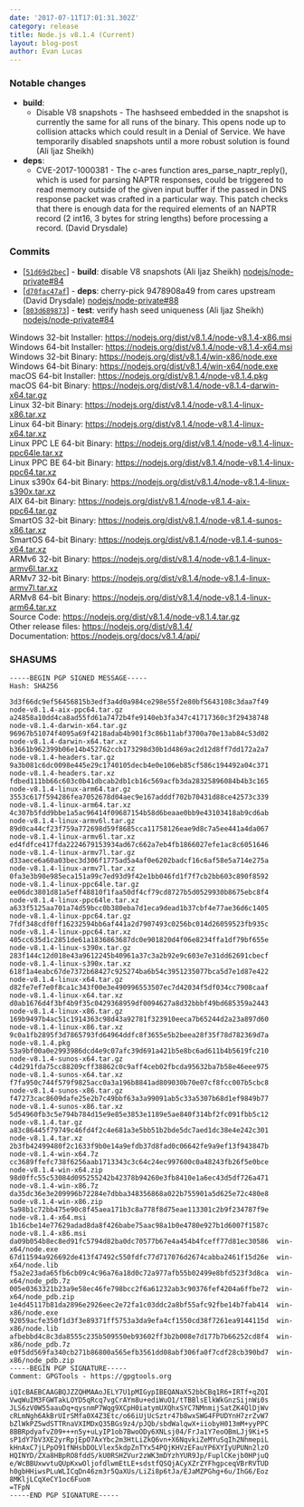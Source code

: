```yaml
---
date: '2017-07-11T17:01:31.302Z'
category: release
title: Node.js v8.1.4 (Current)
layout: blog-post
author: Evan Lucas
---
```


### Notable changes

- **build**:
  - Disable V8 snapshots - The hashseed embedded in the snapshot is currently the same for all runs of the binary. This opens node up to collision attacks which could result in a Denial of Service. We have temporarily disabled snapshots until a more robust solution is found (Ali Ijaz Sheikh)
- **deps**:
  - CVE-2017-1000381 - The c-ares function ares_parse_naptr_reply(), which is used for parsing NAPTR responses, could be triggered to read memory outside of the given input buffer if the passed in DNS response packet was crafted in a particular way. This patch checks that there is enough data for the required elements of an NAPTR record (2 int16, 3 bytes for string lengths) before processing a record. (David Drysdale)

### Commits

- [[`51d69d2bec`](https://github.com/nodejs/node/commit/51d69d2bec)] - **build**: disable V8 snapshots (Ali Ijaz Sheikh) [nodejs/node-private#84](https://github.com/nodejs/node-private/pull/84)
- [[`d70fac47af`](https://github.com/nodejs/node/commit/d70fac47af)] - **deps**: cherry-pick 9478908a49 from cares upstream (David Drysdale) [nodejs/node-private#88](https://github.com/nodejs/node-private/pull/88)
- [[`803d689873`](https://github.com/nodejs/node/commit/803d689873)] - **test**: verify hash seed uniqueness (Ali Ijaz Sheikh) [nodejs/node-private#84](https://github.com/nodejs/node-private/pull/84)

Windows 32-bit Installer: https://nodejs.org/dist/v8.1.4/node-v8.1.4-x86.msi \
Windows 64-bit Installer: https://nodejs.org/dist/v8.1.4/node-v8.1.4-x64.msi \
Windows 32-bit Binary: https://nodejs.org/dist/v8.1.4/win-x86/node.exe \
Windows 64-bit Binary: https://nodejs.org/dist/v8.1.4/win-x64/node.exe \
macOS 64-bit Installer: https://nodejs.org/dist/v8.1.4/node-v8.1.4.pkg \
macOS 64-bit Binary: https://nodejs.org/dist/v8.1.4/node-v8.1.4-darwin-x64.tar.gz \
Linux 32-bit Binary: https://nodejs.org/dist/v8.1.4/node-v8.1.4-linux-x86.tar.xz \
Linux 64-bit Binary: https://nodejs.org/dist/v8.1.4/node-v8.1.4-linux-x64.tar.xz \
Linux PPC LE 64-bit Binary: https://nodejs.org/dist/v8.1.4/node-v8.1.4-linux-ppc64le.tar.xz \
Linux PPC BE 64-bit Binary: https://nodejs.org/dist/v8.1.4/node-v8.1.4-linux-ppc64.tar.xz \
Linux s390x 64-bit Binary: https://nodejs.org/dist/v8.1.4/node-v8.1.4-linux-s390x.tar.xz \
AIX 64-bit Binary: https://nodejs.org/dist/v8.1.4/node-v8.1.4-aix-ppc64.tar.gz \
SmartOS 32-bit Binary: https://nodejs.org/dist/v8.1.4/node-v8.1.4-sunos-x86.tar.xz \
SmartOS 64-bit Binary: https://nodejs.org/dist/v8.1.4/node-v8.1.4-sunos-x64.tar.xz \
ARMv6 32-bit Binary: https://nodejs.org/dist/v8.1.4/node-v8.1.4-linux-armv6l.tar.xz \
ARMv7 32-bit Binary: https://nodejs.org/dist/v8.1.4/node-v8.1.4-linux-armv7l.tar.xz \
ARMv8 64-bit Binary: https://nodejs.org/dist/v8.1.4/node-v8.1.4-linux-arm64.tar.xz \
Source Code: https://nodejs.org/dist/v8.1.4/node-v8.1.4.tar.gz \
Other release files: https://nodejs.org/dist/v8.1.4/ \
Documentation: https://nodejs.org/docs/v8.1.4/api/

### SHASUMS

```
-----BEGIN PGP SIGNED MESSAGE-----
Hash: SHA256

3d3f66dc9ef56456815b3edf3a4d0a984ce298e55f2e80bf5643108c3daa7f49  node-v8.1.4-aix-ppc64.tar.gz
a24858a10dd4ca8ad55fd61a7472b4fe9140eb3fa347c41717360c3f29438748  node-v8.1.4-darwin-x64.tar.gz
96967b51074f4095a69f4218adab4b901f3c86b11abf3700a70e13ab84c53d02  node-v8.1.4-darwin-x64.tar.xz
b3661b962399b06e14b452762ccb173298d30b1d4869ac2d12d8ff7dd172a2a7  node-v8.1.4-headers.tar.gz
9a3b081c6dc0098e445e29c1740105decb4e0e106eb85cf586c194492a04c371  node-v8.1.4-headers.tar.xz
fdbed111bb66c603c0b41dbcab2db1cb16c569acfb3da28325896084b4b3c165  node-v8.1.4-linux-arm64.tar.gz
3553c617f594286fea7052678d04aec9e167adddf702b70431d88ce42573c339  node-v8.1.4-linux-arm64.tar.xz
4c307b5fdd9bbe1a5ac96414f09687154b58d6beaae0bb9e43103418ab9cd6ab  node-v8.1.4-linux-armv6l.tar.gz
89d0ca44cf23f759a772698d59f8685cca11758126eae9d8c7a5ee441a4da067  node-v8.1.4-linux-armv6l.tar.xz
ed4fdfce417fda2224679153934ad67c662a7eb4fb1866027efe1ac8c6051646  node-v8.1.4-linux-armv7l.tar.gz
d33aece6a60a03bec3d306f1775ad5a4af0e6202badcf16c6af58e5a714e275a  node-v8.1.4-linux-armv7l.tar.xz
0fa3e3b90e985eca151a99c7ed93d9f42e1bb046fd1f7f7cb2bb603c890f8592  node-v8.1.4-linux-ppc64le.tar.gz
ee06dc3801d81a5eff48810f1faa50df4cf79cd8727b5d0529930b8675ebc8f4  node-v8.1.4-linux-ppc64le.tar.xz
a633f5125aa701a74d59bcc0b380eba7d1eca9dead1b37cbf4e77ae36d6c1405  node-v8.1.4-linux-ppc64.tar.gz
7fdf348cdf0ff16232594bb6af441a2d7907493c0256bc014d26059523fb935c  node-v8.1.4-linux-ppc64.tar.xz
405cc635d1c2851de61a1836863687dc0e901820d4f06e8234ffa1df79bf655e  node-v8.1.4-linux-s390x.tar.gz
283f144c12d018e43a9612245b40961a37c3a2b92e9c603e7e31dd62691cbecf  node-v8.1.4-linux-s390x.tar.xz
618f1a4eabc67de7372b68427c925274ba6b54c3951235077bca5d7e1d87e422  node-v8.1.4-linux-x64.tar.gz
d82fe7ef7e0f8ca1c343f00e3e490996553507ec7d42034f5df034cc7908caaf  node-v8.1.4-linux-x64.tar.xz
d0ab1676d4f3bf4b9f35c0429368959df0094627a8d32bbbf49bd685359a2443  node-v8.1.4-linux-x86.tar.gz
169b9497b4ac51c1914363c98d43a92781f323910eeca7b65244d2a23a897d60  node-v8.1.4-linux-x86.tar.xz
9c0a1fb2895f3d7865793fd64964ddfc8f3655e5b2beea28f35f78d782369d7a  node-v8.1.4.pkg
53a9bf00a0e2993986dcd4e9c07afc39d691a421b5e8bc6ad611b4b5619fc210  node-v8.1.4-sunos-x64.tar.gz
c4d291fda75cc88209cff38862c0c9aff4ceb02fbcda95632ba7b58e46eee975  node-v8.1.4-sunos-x64.tar.xz
f7fa950c744f579f9825acc0a3a196b8841ad809030b70e07cf8fcc007b5cbc8  node-v8.1.4-sunos-x86.tar.gz
f47273cac8609dafe25e2b7c49bbf63a3a99091ab5c33a5307b68d1ef9849b77  node-v8.1.4-sunos-x86.tar.xz
5d54960fb3c5e794b784d15e9e85e3853e1189e5ae840f314bf2fc091fbb5c12  node-v8.1.4.tar.gz
a83c86445f79749c46fd4f2c4e681a3e5bb51b2bde5dc7aed1dc38e4e242c301  node-v8.1.4.tar.xz
2b3fb42499480f2c1633f9b0e14a9efdb37d8fad0c06642fe9a9ef13f943847b  node-v8.1.4-win-x64.7z
cc3689ffefc738f6256aab1713343c3c64c24ec997600c0a48243fb26f5e0bce  node-v8.1.4-win-x64.zip
98d0ffc55c53084d095255242b42378b94260e3fb8410e1a6ec43d5df726a471  node-v8.1.4-win-x86.7z
da35dc36e3e209996b72284e7dbba348356868a022b755901a5d625e72c480e8  node-v8.1.4-win-x86.zip
5a98b1c72bb475e90c8f45aea171b3c8a778f8d75eae113301c2b9f234787f9e  node-v8.1.4-x64.msi
1b16cbe14e77629adad8da8f426babe75aac98a1b0e4780e927b1d6007f1587c  node-v8.1.4-x86.msi
da09b054b8ec8ed91fc5794d82ba0dc70577b67e4a454b4fceff77d81ec30586  win-x64/node.exe
67d11594a926692de413f47492c550fdfc77d717076d2674cabba2461f15d26e  win-x64/node.lib
f5a2e23ada65fb6cb09c4c96a76a18d0c72a977afb55b02499e8bfd523f3d8ca  win-x64/node_pdb.7z
005e0363321b23a9e58ec46fe798bcc2f6a61232ab3c90376fef4204a6ffbe72  win-x64/node_pdb.zip
1e4d45117b81da2896e2926eec2e72fa1c03ddc2a8bf55afc92fbe14b7fab414  win-x86/node.exe
92059acfe350f1d3f3e89371ff5753a3da9efa4cf1550cd38f7261ea9144115d  win-x86/node.lib
afbebbd4c8c3da8555c235b509550eb93602ff3b2b008e7d177b7b66252cd8f4  win-x86/node_pdb.7z
e0f5dd569fa340cb271b86800a565efb3561dd08abf306fa0f7cdf28cb390bd7  win-x86/node_pdb.zip
-----BEGIN PGP SIGNATURE-----
Comment: GPGTools - https://gpgtools.org

iQIcBAEBCAAGBQJZZQHMAAoJELY7U1pMIGypIBEQANaX52bbCBq1R6+IRTf+qZQI
VwqWuIM3FGWTakLOYD5qRcq7vgCrAYm8u+ediWuO1/tTBBlsElkWkGnzSijnWi0s
JLS6zV0W55aauDq+qysnmP7Wqg9XCpH0iatymUXQhxSYC7NMnmijSatZK4QlDjWv
cRLmNgh6AkBrUIrSMfa0X4Z3Etc/o66iUjUcSztr47b8wxSWG4FPUDYnH7zrZvW7
bZlWkPZ5wdSTTRnaVXIMDxQ35BGs9z4/pJQb/sbdWalqwX+iiobyH013mM+yyPPC
8BBRpdyafvZ09+++n5y+uLyIP1ob7BwoODy6XNLsj04/FrJa1Y7eoOBmLJj9Ki+5
sP1dY7bV3XE2yrRpjEpO7AxYbc2m3HtLiZkQ6vn+X6NqvkiZeMYuSqIh2NhmepiL
kHnAxC7jLPpO91fNHsbDOLVlex5kdpZnTYx54PQjKHVzEFauYP6XYIyUPUNn2lzO
HQINYD/ZXa8HBpRO8fddS/kU0RSHZVur2zWK3mDYzhYUR9Jp/FuplCKejb0HPjuQ
e/WcBBUxwvtuQUpKxwOljofdlwmEtLE+sdstfQSQjACyXZrZYFhgpceqVBrRVTUD
h0gbHHiwsPLuWLICqDn46zm3r5QaXUs/LiZi8p6tJa/EJaMZPGhg+6u/IhG6/Eoz
8MKljLCqXeCY1oc6Fuom
=TFpN
-----END PGP SIGNATURE-----

```
